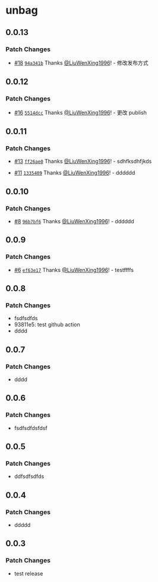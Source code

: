 # unbag

## 0.0.13

### Patch Changes

- [#18](https://github.com/LiuWenXing1996/unbag/pull/18) [`94a341b`](https://github.com/LiuWenXing1996/unbag/commit/94a341bf4a23b3f9e4f8d34bf992097a30531ab9) Thanks [@LiuWenXing1996](https://github.com/LiuWenXing1996)! - 修改发布方式

## 0.0.12

### Patch Changes

- [#16](https://github.com/LiuWenXing1996/unbag/pull/16) [`5514dcc`](https://github.com/LiuWenXing1996/unbag/commit/5514dcc6af272193bbc84778fea92ad422590555) Thanks [@LiuWenXing1996](https://github.com/LiuWenXing1996)! - 更改 publish

## 0.0.11

### Patch Changes

- [#13](https://github.com/LiuWenXing1996/unbag/pull/13) [`ff26ae0`](https://github.com/LiuWenXing1996/unbag/commit/ff26ae0f05fea870d3ff19b6aadb2e7e7bd997bf) Thanks [@LiuWenXing1996](https://github.com/LiuWenXing1996)! - sdhfksdhfjkds

- [#11](https://github.com/LiuWenXing1996/unbag/pull/11) [`1335409`](https://github.com/LiuWenXing1996/unbag/commit/13354093ac95c70f0272245c71bce1b2af3e375c) Thanks [@LiuWenXing1996](https://github.com/LiuWenXing1996)! - dddddd

## 0.0.10

### Patch Changes

- [#8](https://github.com/LiuWenXing1996/unbag/pull/8) [`96b7bf6`](https://github.com/LiuWenXing1996/unbag/commit/96b7bf6acc57f3ba6c59a007cee7f32256999ced) Thanks [@LiuWenXing1996](https://github.com/LiuWenXing1996)! - dddddd

## 0.0.9

### Patch Changes

- [#6](https://github.com/LiuWenXing1996/unbag/pull/6) [`ef63e17`](https://github.com/LiuWenXing1996/unbag/commit/ef63e17866a5a5dc72b04aba53736428ff7c2e48) Thanks [@LiuWenXing1996](https://github.com/LiuWenXing1996)! - testffffs

## 0.0.8

### Patch Changes

- fsdfsdfds
- 93811e5: test github action
- dddd

## 0.0.7

### Patch Changes

- dddd

## 0.0.6

### Patch Changes

- fsdfsdfdsfdsf

## 0.0.5

### Patch Changes

- ddfsdfsdfds

## 0.0.4

### Patch Changes

- ddddd

## 0.0.3

### Patch Changes

- test release
